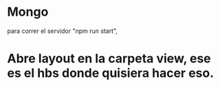 # Mongo

para correr el servidor "npm run start",
# Abre layout en la carpeta view, ese es el hbs donde quisiera hacer eso.
